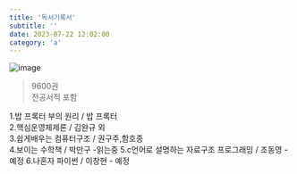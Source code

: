```yaml
---
title: '독서기록서'
subtitle: ''
date: 2023-07-22 12:02:00
category: 'a'
---
```



![image](https://github.com/autumnot/asd/assets/93163630/12d7a678-3ec3-48b4-a8e2-3b3fde911f35)

> 9600권 <br/>
> 전공서적 포함


1.밥 프록터 부의 원리 / 밥 프록터
<br/>
2.핵심운영체제론 / 김완규 외<br/>
3.쉽게배우는 컴퓨터구조 / 권구주,함호종<br/>
4.보이는 수학책 / 박만구 -읽는중
5.c언어로 설명하는 자료구조 프로그래밍 / 조동영 -예정 
6.나혼자 파이썬 / 이창현 - 예정

